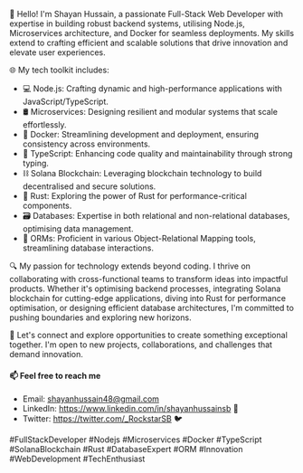 👋 Hello! I'm Shayan Hussain, a passionate Full-Stack Web Developer with expertise in building robust backend systems, utilising Node.js, Microservices architecture, and Docker for seamless deployments. My skills extend to crafting efficient and scalable solutions that drive innovation and elevate user experiences.

🌐 My tech toolkit includes:

  - 💻 Node.js: Crafting dynamic and high-performance applications with JavaScript/TypeScript.
  - 🛢️ Microservices: Designing resilient and modular systems that scale effortlessly.
  - 🐳 Docker: Streamlining development and deployment, ensuring consistency across environments.
  - 📝 TypeScript: Enhancing code quality and maintainability through strong typing.
  - ⛓️ Solana Blockchain: Leveraging blockchain technology to build decentralised and secure solutions.
  - 🦀 Rust: Exploring the power of Rust for performance-critical components.
  - 🗃️ Databases: Expertise in both relational and non-relational databases, optimising data management.
  - 💼 ORMs: Proficient in various Object-Relational Mapping tools, streamlining database interactions.

🔍 My passion for technology extends beyond coding. I thrive on collaborating with cross-functional teams to transform ideas into impactful products. Whether it's optimising backend processes, integrating Solana blockchain for cutting-edge applications, diving into Rust for performance optimisation, or designing efficient database architectures, I'm committed to pushing boundaries and exploring new horizons.

🌱 Let's connect and explore opportunities to create something exceptional together. I'm open to new projects, collaborations, and challenges that demand innovation.

#### 📫 Feel free to reach me 
  - Email: shayanhussain48@gmail.com
  - LinkedIn: https://www.linkedin.com/in/shayanhussainsb 📎
  - Twitter: https://twitter.com/_RockstarSB 🐦

#FullStackDeveloper #Nodejs #Microservices #Docker #TypeScript #SolanaBlockchain #Rust #DatabaseExpert #ORM #Innovation #WebDevelopment #TechEnthusiast

 
<!---
ShayanHussainSB/ShayanHussainSB is a ✨ special ✨ repository because its `README.md` (this file) appears on your GitHub profile.
You can click the Preview link to take a look at your changes.
--->
